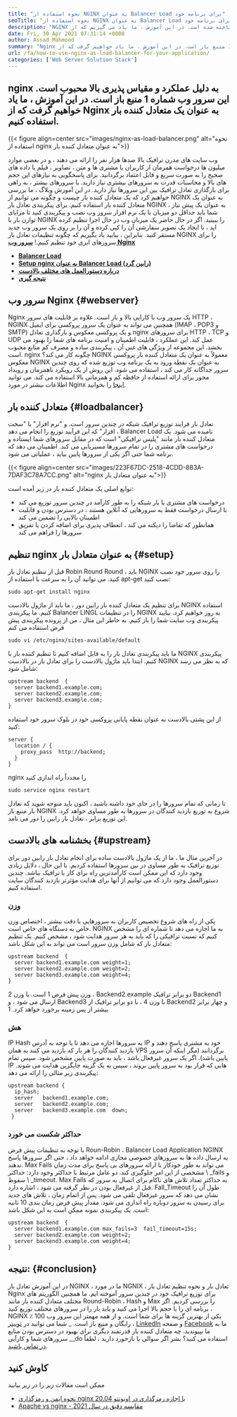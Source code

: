 ```yaml
---
title: "نحوه استفاده از NGINX به عنوان Balancer Load برای برنامه خود" 
seoTitle: "نحوه استفاده از NGINX به عنوان Balancer Load برای برنامه خود" 
description: "NGINX یک سرور وب محبوب منبع باز است. برای عملکرد بالا و مقیاس پذیری بسیار شناخته شده است. در این آموزش ، ما یاد می گیریم که از nginx به عنوان یک متعادل کننده بار استفاده کنیم" 
date: Fri, 30 Apr 2021 07:31:14 +0000
author: Assad Mahmood
summary: "Nginx به دلیل عملکرد و مقیاس پذیری بالا محبوب است. این سرور وب شماره 1 منبع باز است. در این آموزش ، ما یاد خواهیم گرفت که از Nginx به عنوان یک متعادل کننده بار استفاده کنیم." 
url: /fa/how-to-use-nginx-as-load-balancer-for-your-application/
categories: ['Web Server Solution Stack']
---
```


## nginx به دلیل عملکرد و مقیاس پذیری بالا محبوب است. این سرور وب شماره 1 منبع باز است. در این آموزش ، ما یاد خواهیم گرفت که از Nginx به عنوان یک متعادل کننده بار استفاده کنیم.

{{< figure align=center src="images/nginx-as-load-balancer.png" alt="نحوه استفاده از nginx به عنوان متعادل کننده بار">}}

وب سایت های مدرن ترافیک بالا صدها هزار نفر را ارائه می دهند ، و در بعضی موارد میلیون ها درخواست همزمان از کاربران یا مشتری ها و متن ، تصاویر ، فیلم یا داده های صحیح را به صورت سریع و قابل اعتماد برگردانید. برای پاسخگویی به نیازهای این حجم های بالا و محاسبات قدرت به سرورهای بیشتری نیاز دارید. با سرورهای بیشتر ، به راهی برای بارگذاری تعادل ترافیک بین این سرورها نیاز دارید. در این آموزش وبلاگ ، ما بررسی خواهیم کرد که یک متعادل کننده بار چیست و چگونه می توانیم از NGINX به عنوان یک متعادل کننده بار استفاده کنیم.
برای پیکربندی تعادل بار NGINX به عنوان یک پیش نیاز ، شما باید حداقل دو میزبان با یک نرم افزار سرور وب نصب و پیکربندی کنید تا مزایای توازن بار با NGINX را ببینید. اگر در حال حاضر یک میزبان وب در حال اجرا تنظیم کرده اید ، با ایجاد یک تصویر سفارشی آن را کپی کرده و آن را بر روی یک سرور وب جدید مستقر کنید. بنابراین ، بیایید یاد بگیریم که چگونه تنظیمات تعادل بار NGINX را برای سرورهای ابری خود تنظیم کنیم.!
**[سرور وب Nginx][1]**
* **[Balancer Load][2]** 
* **[Setup nginx به عنوان Balancer Load (رابین گرد)][3]** 
* **[درباره دستورالعمل های مختلف بالادست][4]** 
* **[نتیجه گیری][5]** 

## سرور وب Nginx {#webserver}

Nginx یک سرور وب با کارایی بالا و باز است. علاوه بر قابلیت های سرور HTTP ، NGINX همچنین می تواند به عنوان یک سرور پروکسی برای ایمیل (IMAP ، POP3 و SMTP) و یک پروکسی معکوس و بارگذاری تعادل nginx برای سرورهای HTTP ، TCP و UDP عمل کند. این عملکرد ، قابلیت اطمینان و امنیت برنامه های شما را بهبود می بخشد. این مجموعه از ویژگی های غنی آن ، پیکربندی ساده و مصرف کم منابع محبوب است.
nginx چگونه کار می کند؟ NGINX معمولاً به عنوان یک متعادل کننده بار پروکسی معکوس NGINX به عنوان یک نقطه ورود به یک برنامه وب توزیع شده که روی چندین سرور جداگانه کار می کند ، استفاده می شود. این روش از یک رویکرد ناهمزمان و رویداد محور برای ارائه استفاده از حافظه کم و همزمانی بالا استفاده می کند. می توانید اطلاعات بیشتر در مورد Nginx [اینجا][6] را بخوانید.

## متعادل کننده بار {#loadbalancer}

تعادل بار فرایند توزیع ترافیک شبکه در چندین سرور است. و "نرم افزار" یا "سخت افزار" که این فرآیند توزیع را انجام می دهد ، Balancer Load نامیده می شود. یک متعادل کننده بار مانند "پلیس ترافیکی" است که در مقابل سرورهای شما ایستاده و درخواست های مشتری را در تمام سرورها مسیریابی می کند. اطمینان می دهد که برنامه شما حتی اگر یکی از سرورها پایین بیاید ، عملیاتی می شود.

{{< figure align=center src="images/223F67DC-2518-4CDD-883A-7DAF3C78A7CC.png" alt="nginx به عنوان متعادل بار">}}

توابع اصلی یک متعادل کننده بار در زیر آمده است:
  * درخواست های مشتری یا بار شبکه را به طور کارآمد در چندین سرور توزیع می کند
  * با ارسال درخواست فقط به سرورهایی که آنلاین هستند ، در دسترس بودن و قابلیت اطمینان بالایی را تضمین می کند
  * همانطور که تقاضا را دیکته می کند ، انعطاف پذیری برای اضافه کردن یا تفریق سرورها را فراهم می کند

## تنظیم nginx به عنوان متعادل بار {#setup}

قبل از تنظیم تعادل بار Robin Round Round ، باید NGINX را روی سرور خود نصب کنید. می توانید آن را به سرعت با استفاده از apt-get نصب کنید:
```
sudo apt-get install nginx
```
برای تنظیم یک متعادل کننده بار رابین دور ، ما باید از ماژول بالادست NGINX استفاده کنیم. ما پیکربندی Balancer LINGL را در تنظیمات NGINX به روز خواهیم کرد. بیایید پیکربندی وب سایت شما را باز کنیم. به خاطر این مثال ، من از پرونده پیکربندی پیش فرض استفاده می کنم
```
sudo vi /etc/nginx/sites-available/default
```
ما باید پیکربندی تعادل بار را به فایل اضافه کنیم تا تنظیم کننده بار با NGINX پیکربندی کنیم.
ابتدا باید ماژول بالادست را برای تعادل بار در بالادست NGINX که به نظر می رسد شامل شود:
```
upstream backend  {
  server backend1.example.com;
  server backend2.example.com;
  server backend3.example.com;
}
```
از این پشتی بالادست به عنوان نقطه پایانی پروکسی خود در بلوک سرور خود استفاده کنید:
```
server {
  location / {
    proxy_pass  http://backend;
  }
}
```
nginx را مجدداً راه اندازی کنید
```
sudo service nginx restart
```
تا زمانی که تمام سرورها را در جای خود داشته باشید ، اکنون باید متوجه شوید که تعادل بار منبع باز NGINX شروع به توزیع بازدید کنندگان در سرورها به طور مساوی خواهد کرد. این توزیع برابر ، تعادل بار رابین را دور می نامد.

## بخشنامه های بالادست {#upstream}

در آخرین مثال ما ، ما از یک ماژول بالادست ساده برای انجام تعادل بار رابین دور برای توزیع ترافیک به طور مساوی در بین سرورها استفاده کردیم. با این حال ، دلایل زیادی وجود دارد که این ممکن است کارآمدترین راه برای کار با ترافیک نباشد. چندین دستورالعمل وجود دارد که می توانیم از آنها برای هدایت مؤثرتر بازدید کنندگان سایت استفاده کنیم.

### وزن
یکی از راه های شروع تخصیص کاربران به سرورهایی با دقت بیشتر ، اختصاص وزن خاص به دستگاه های خاص است. NGINX به ما اجازه می دهد تا شماره ای را مشخص کنیم که نسبت ترافیکی را که باید به هر سرور هدایت شود ، مشخص کنیم.
یک تنظیم متعادل بار که شامل وزن سرور است می تواند به این شکل باشد:
```
upstream backend  {
  server backend1.example.com weight=1;
  server backend2.example.com weight=2;
  server backend3.example.com weight=4;
}
```
وزن پیش فرض 1 است. با وزن 2 ، Backend2.example دو برابر ترافیک Backend1 ارسال می شود ، و Backend3 با وزن 4 ، با دو برابر ترافیک از Backend2 و چهار برابر بیشتر از پس زمینه برخورد خواهد کرد. 1

### هش
IP Hash به سرورها اجازه می دهد تا با توجه به آدرس IP خود به مشتری پاسخ دهند و بازدید کنندگان را هر بار که بازدید می کنند به همان VPS برگردانند (مگر اینکه آن سرور پایین باشد). اگر یک سرور غیرفعال باشد ، باید به صورت پایین مشخص شود. سپس تمام IP هایی که قرار بود به سرور پایین بروند ، سپس به یک گزینه جایگزین هدایت می شوند.
پیکربندی زیر مثالی را ارائه می دهد:
```
upstream backend {
  ip_hash;
  server   backend1.example.com;
  server   backend2.example.com;
  server   backend3.example.com  down;
 }
```

### حداکثر شکست می خورد
با توجه به تنظیمات پیش فرض Roun-Robin ، Balancer Load Application NGINX به ارسال داده ها به سرورهای خصوصی مجازی ادامه خواهد داد ، حتی اگر سرورها پاسخ ندهند. Max Fails می تواند به طور خودکار با ارائه سرورهای بی پاسخ برای مدت زمان مشخصی از این امر جلوگیری کند.
دو عامل مرتبط با حداکثر وجود دارد: حداکثر \ _fails و سقوط \ _timeout. Max Fails به حداکثر تعداد تلاش های ناکام برای اتصال به سرور که قبل از غیرفعال بودن در نظر گرفته می شود ، اشاره دارد. Fall_Timeout طول آن را نشان می دهد که سرور غیرفعال تلقی می شود. پس از اتمام زمان ، تلاش های جدید برای رسیدن به سرور دوباره راه اندازی می شود. مقدار پیش فرض زمان بندی 10 ثانیه است.
یک پیکربندی نمونه ممکن است به این شکل باشد:
```
upstream backend  {
  server backend1.example.com max_fails=3  fail_timeout=15s;
  server backend2.example.com weight=2;
  server backend3.example.com weight=4;
}
```

## نتیجه: {#conclusion}

در این آموزش تعادل بار NGINX ، ما در مورد NGNIX ، تعادل بار و نحوه تنظیم تعادل بار Nginx برای توزیع ترافیک خود در چندین سرور آموخته ایم. ما همچنین الگوریتم های مختلف متعادل کننده بار مانند Round-Robin ، Hash و Max را بررسی کردیم. اگر برنامه ای را با حجم بالا اجرا می کنید و باید بار را در سرورهای مختلف توزیع کنید ، NGINX یکی از بهترین گزینه ها برای شما است. و از همه مهمتر این سرور وب 100 ٪ رایگان و منبع باز است.
_ شما می توانید در [توییتر][7] ، [LinkedIn][8] و صفحه [Facebook][9] ما به ما بپیوندید. چه متعادل کننده بار قدرتمند دیگری برای بهبود در دسترس بودن منابع سرورهای شما و کارآیی __do استفاده می کنید؟ بشر اگر سوالی یا بازخورد دارید ، لطفاً [در تماس باشید][10].

## کاوش کنید
ممکن است مقالات زیر را در زیر بیابید
  * [نحوه ایمن و رمزگذاری nginx با اجازه رمزگذاری در اوبونتو 20.04][11]
  * [Apache vs nginx - مقایسه دقیق در سال 2021][12]



[1]: #webserver
[2]: #loadbalancer
[3]: #setup
[4]: #upstream
[5]: #conclusion
[6]: https://products.containerize.com/solution-stack/nginx
[7]: https://twitter.com/containerize_co
[8]: https://www.linkedin.com/company/containerize/
[9]: http://facebook.com/containerize
[10]: mailto:yasir.saeed@aspose.com
[11]: https://blog.containerize.com/web-server-solution-stack/how-to-secure-nginx-with-letsencrypt-on-ubuntu-20-04/
[12]: https://blog.containerize.com/2021/02/26/apache-vs-nginx-detailed-comparison-in-2021/
